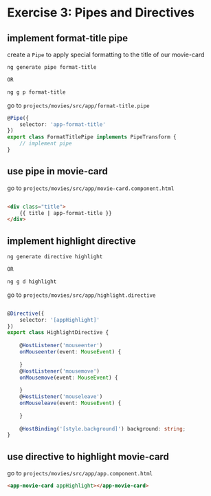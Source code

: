 # Exercise 3: Pipes and Directives

## implement format-title pipe

create a `Pipe` to apply special formatting to the title of our movie-card

```bash
ng generate pipe format-title

OR

ng g p format-title
```

go to `projects/movies/src/app/format-title.pipe`

```ts
@Pipe({
    selector: 'app-format-title'
})
export class FormatTitlePipe implements PipeTransform {
    // implement pipe
}
```

## use pipe in movie-card

go to `projects/movies/src/app/movie-card.component.html`

```html

<div class="title">
    {{ title | app-format-title }}
</div>
```

## implement highlight directive

```bash
ng generate directive highlight

OR

ng g d highlight
```

go to `projects/movies/src/app/highlight.directive`

```ts

@Directive({
    selector: '[appHighlight]'
})
export class HighlightDirective {
    
    @HostListener('mouseenter') 
    onMouseenter(event: MouseEvent) {
        
    }
    @HostListener('mousemove') 
    onMousemove(event: MouseEvent) {
        
    }
    @HostListener('mouseleave') 
    onMouseleave(event: MouseEvent) {
        
    }
    
    @HostBinding('[style.background]') background: string;
}
```

## use directive to highlight movie-card

go to `projects/movies/src/app/app.component.html`

```html
<app-movie-card appHighlight></app-movie-card>
```
